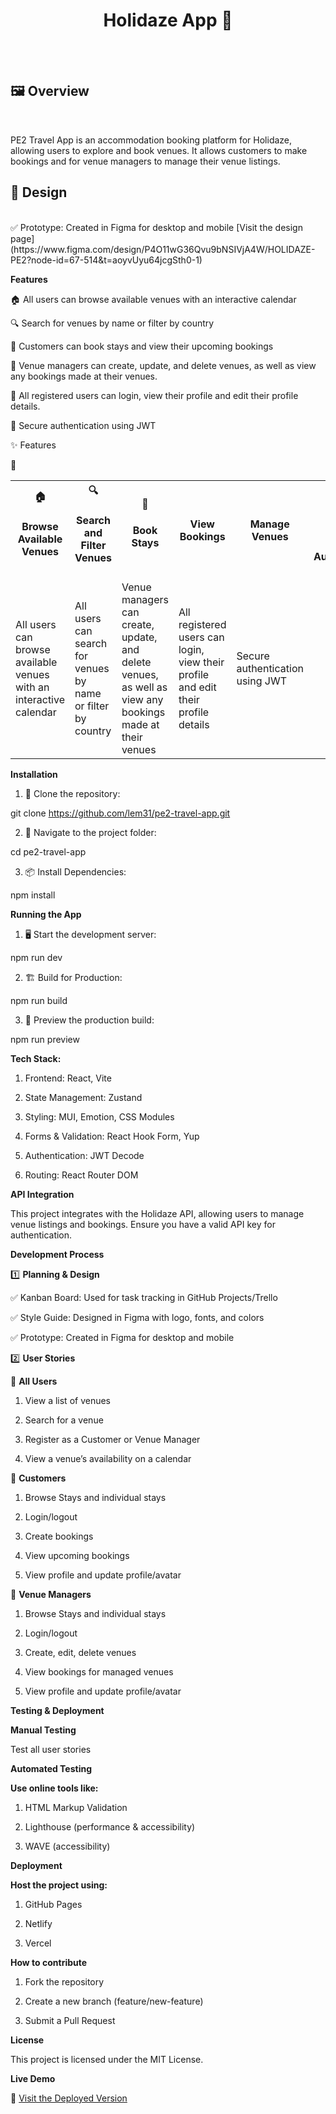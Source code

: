 <div align="center">
  <h1><strong>Holidaze App 🌴</strong></h1>
  <br><br>
</div>


<h2> 🖼 <strong> Overview </strong> </h2> <br>

PE2 Travel App is an accommodation booking platform for Holidaze, allowing users to explore and book venues. It allows customers to make bookings and for venue managers to manage their venue listings.

 <h2> 🎨<strong> Design </strong> </h2> <br>
✅ Prototype: Created in Figma for desktop and mobile
[Visit the design page](https://www.figma.com/design/P4O11wG36Qvu9bNSIVjA4W/HOLIDAZE-PE2?node-id=67-514&t=aoyvUyu64jcgSth0-1)

**Features**

🏠 All users can browse available venues with an interactive calendar

🔍 Search for venues by name or filter by country

📅 Customers can book stays and view their upcoming bookings

🏨 Venue managers can create, update, and delete venues, as well as view any bookings made at their venues.

👤 All registered users can login, view their profile and edit their profile details.

📁 Secure authentication using JWT


✨ Features

<table> <tr> <th><strong>🏠<h4> Browse Available Venues </h4></strong></th> <th><strong> 🔍 <h4>Search and Filter Venues </h4> </strong></th> <th><strong> 📅 <h4> Book Stays </h4> </strong></th> <th><strong>  <h4> View Bookings </h4> </strong></th> <th><strong> Manage Venues </h4> </strong></th> <th><strong> 🎨 <h4> Login </h4> <h4> 📁 Authentication </h4> </strong></th> </tr> <tr> 👤<td> All users can browse available venues with an interactive calendar</td> <td>All users can search for venues by name or filter by country</td> <td>Venue managers can create, update, and delete venues, as well as view any bookings made at their venues</td> <td>All registered users can login, view their profile and edit their profile details</td> <td>Secure authentication using JWT</td> </tr> </table>

**Installation**

1. 🚀 Clone the repository:

git clone https://github.com/lem31/pe2-travel-app.git

2. 📁 Navigate to the project folder:

cd pe2-travel-app

3. 📦 Install Dependencies:

npm install

**Running the App**

1. 🖥️ Start the development server: 

npm run dev

2. 🏗️ Build for Production: 

npm run build

3. 👀 Preview the production build: 

npm run preview

**Tech Stack:**

1. Frontend: React, Vite

2. State Management: Zustand

3. Styling: MUI, Emotion, CSS Modules

4. Forms & Validation: React Hook Form, Yup

5. Authentication: JWT Decode

6. Routing: React Router DOM

**API Integration**

This project integrates with the Holidaze API, allowing users to manage venue listings and bookings. Ensure you have a valid API key for authentication.

**Development Process**

1️⃣ **Planning & Design**

✅ Kanban Board: Used for task tracking in GitHub Projects/Trello

✅ Style Guide: Designed in Figma with logo, fonts, and colors

✅ Prototype: Created in Figma for desktop and mobile

2️⃣ **User Stories**

👥 **All Users**

1. View a list of venues

2. Search for a venue

3. Register as a Customer or Venue Manager

4. View a venue’s availability on a calendar

👤 **Customers**

1. Browse Stays and individual stays

2. Login/logout

3. Create bookings

4. View upcoming bookings

5. View profile and update profile/avatar

👔 **Venue Managers**

1. Browse Stays and individual stays

2. Login/logout

3. Create, edit, delete venues

4. View bookings for managed venues

5. View profile and update profile/avatar

**Testing & Deployment**

**Manual Testing**

Test all user stories

**Automated Testing** 

**Use online tools like:**

1. HTML Markup Validation

2. Lighthouse (performance & accessibility)

3. WAVE (accessibility)

**Deployment**

**Host the project using:**

1. GitHub Pages

2. Netlify

3. Vercel

**How to contribute**

1. Fork the repository

2. Create a new branch (feature/new-feature)

3. Submit a Pull Request

**License**

This project is licensed under the MIT License.

**Live Demo**

🚀 [Visit the Deployed Version](https://holidaze-lem.netlify.app/)
